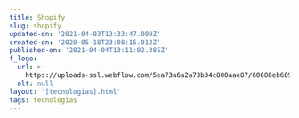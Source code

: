 ```yaml
---
title: Shopify
slug: shopify
updated-on: '2021-04-03T13:33:47.009Z'
created-on: '2020-05-18T23:08:15.012Z'
published-on: '2021-04-04T13:11:02.385Z'
f_logo:
  url: >-
    https://uploads-ssl.webflow.com/5ea73a6a2a73b34c800aae87/60686eb609bea422350dd455_shopify-bag.png
  alt: null
layout: '[tecnologias].html'
tags: tecnologias
---
```



